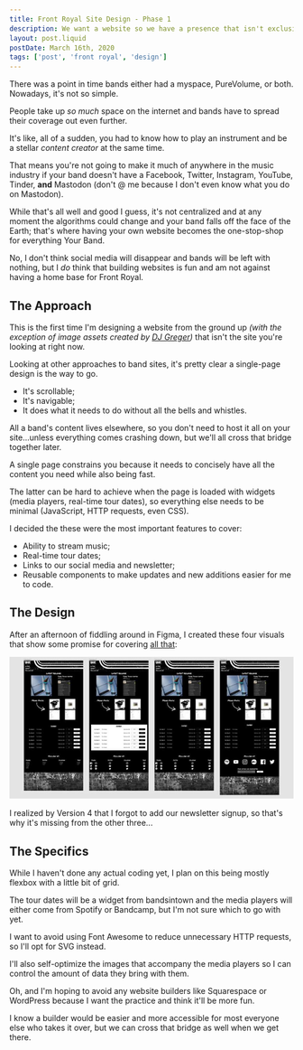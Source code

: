 ```yaml
---
title: Front Royal Site Design - Phase 1
description: We want a website so we have a presence that isn't exclusively on social media. So, I'm whipping up a site and blogging about it in real time.
layout: post.liquid
postDate: March 16th, 2020
tags: ['post', 'front royal', 'design']
---
```

There was a point in time bands either had a myspace, PureVolume, or both. Nowadays, it's not so simple.

People take up _so much_ space on the internet and bands have to spread their coverage out even further.

It's like, all of a sudden, you had to know how to play an instrument and be a stellar _content creator_ at the same time.

That means you're not going to make it much of anywhere in the music industry if your band doesn't have a Facebook, Twitter, Instagram, YouTube, Tinder, **and** Mastodon (don't @ me because I don't even know what you do on Mastodon).

While that's all well and good I guess, it's not centralized and at any moment the algorithms could change and your band falls off the face of the Earth; that's where having your own website becomes the one-stop-shop for everything Your Band.

No, I don't think social media will disappear and bands will be left with nothing, but I _do_ think that building websites is fun and am not against having a home base for Front Royal.

## The Approach
This is the first time I'm designing a website from the ground up _(with the exception of image assets created by [DJ Greger](https://www.youtube.com/user/Flashgitzanimation))_ that isn't the site you're looking at right now.

Looking at other approaches to band sites, it's pretty clear a single-page design is the way to go.
* It's scrollable;
* It's navigable;
* It does what it needs to do without all the bells and whistles.

All a band's content lives elsewhere, so you don't need to host it all on your site...unless everything comes crashing down, but we'll all cross that bridge together later.

A single page constrains you because it needs to concisely have all the content you need while also being fast.

The latter can be hard to achieve when the page is loaded with widgets (media players, real-time tour dates), so everything else needs to be minimal (JavaScript, HTTP requests, even CSS).

I decided the these were the most important features to cover:
* Ability to stream music;
* Real-time tour dates;
* Links to our social media and newsletter;
* Reusable components to make updates and new additions easier for me to code.

## The Design
After an afternoon of fiddling around in Figma, I created these four visuals that show some promise for covering [all that](https://en.wikipedia.org/wiki/All_That):

![The first four visuals of the Front Royal website](/images/froro-des-phase1.jpg)

I realized by Version 4 that I forgot to add our newsletter signup, so that's why it's missing from the other three...

## The Specifics
While I haven't done any actual coding yet, I plan on this being mostly flexbox with a little bit of grid.

The tour dates will be a widget from bandsintown and the media players will either come from Spotify or Bandcamp, but I'm not sure which to go with yet.

I want to avoid using Font Awesome to reduce unnecessary HTTP requests, so I'll opt for SVG instead.

I'll also self-optimize the images that accompany the media players so I can control the amount of data they bring with them.

Oh, and I'm hoping to avoid any website builders like Squarespace or WordPress because I want the practice and think it'll be more fun.

I know a builder would be easier and more accessible for most everyone else who takes it over, but we can cross that bridge as well when we get there.
